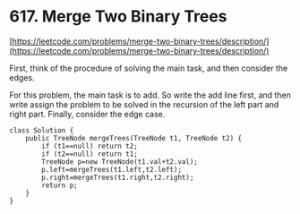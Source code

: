 # 617. Merge Two Binary Trees
[https://leetcode.com/problems/merge-two-binary-trees/description/](https://leetcode.com/problems/merge-two-binary-trees/description/)

First, think of the procedure of solving the main task, and then consider the edges.

For this problem, the main task is to add. So write the add line first, and then write assign the problem to be solved in the recursion of the left part and right part. Finally, consider the edge case.

```
class Solution {
    public TreeNode mergeTrees(TreeNode t1, TreeNode t2) {
        if (t1==null) return t2;
        if (t2==null) return t1;
        TreeNode p=new TreeNode(t1.val+t2.val);
        p.left=mergeTrees(t1.left,t2.left);
        p.right=mergeTrees(t1.right,t2.right);
        return p;
    }
}
```
